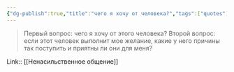 ```yaml
---
{"dg-publish":true,"title":"чего я хочу от человека?","tags":["quotes"],"date":"2021-01-11T20:17:19+04:00","modified_at":"2023-03-13T21:14:17+04:00","alias":"чего я хочу от человека?","permalink":"/quotes/202101112030/","dgPassFrontmatter":true}
---
```



> Первый вопрос: чего я хочу от этого человека?
> Второй вопрос: если этот человек выполнит мое желание, какие у него причины так поступить и приятны ли они для меня?

Link:: [[Ненасильственное общение]]
